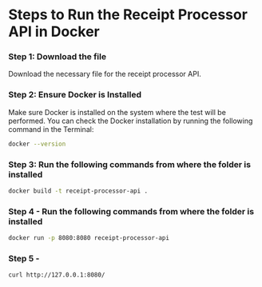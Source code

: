 # Steps to Run the Receipt Processor API in Docker

### Step 1: Download the file
Download the necessary file for the receipt processor API.

### Step 2: Ensure Docker is Installed
Make sure Docker is installed on the system where the test will be performed. You can check the Docker installation by running the following command in the Terminal:
```bash
docker --version
```

### Step 3: Run the following commands from where the folder is installed 
```bash
docker build -t receipt-processor-api .
```

### Step 4 -  Run the following commands from where the folder is installed 
```bash
docker run -p 8080:8080 receipt-processor-api
```
### Step 5 -

```bash
curl http://127.0.0.1:8080/
```
